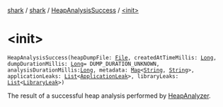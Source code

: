 [shark](../../index.md) / [shark](../index.md) / [HeapAnalysisSuccess](index.md) / [&lt;init&gt;](./-init-.md)

# &lt;init&gt;

`HeapAnalysisSuccess(heapDumpFile: `[`File`](https://docs.oracle.com/javase/6/docs/api/java/io/File.html)`, createdAtTimeMillis: `[`Long`](https://kotlinlang.org/api/latest/jvm/stdlib/kotlin/-long/index.html)`, dumpDurationMillis: `[`Long`](https://kotlinlang.org/api/latest/jvm/stdlib/kotlin/-long/index.html)` = DUMP_DURATION_UNKNOWN, analysisDurationMillis: `[`Long`](https://kotlinlang.org/api/latest/jvm/stdlib/kotlin/-long/index.html)`, metadata: `[`Map`](https://kotlinlang.org/api/latest/jvm/stdlib/kotlin.collections/-map/index.html)`<`[`String`](https://kotlinlang.org/api/latest/jvm/stdlib/kotlin/-string/index.html)`, `[`String`](https://kotlinlang.org/api/latest/jvm/stdlib/kotlin/-string/index.html)`>, applicationLeaks: `[`List`](https://kotlinlang.org/api/latest/jvm/stdlib/kotlin.collections/-list/index.html)`<`[`ApplicationLeak`](../-application-leak/index.md)`>, libraryLeaks: `[`List`](https://kotlinlang.org/api/latest/jvm/stdlib/kotlin.collections/-list/index.html)`<`[`LibraryLeak`](../-library-leak/index.md)`>)`

The result of a successful heap analysis performed by [HeapAnalyzer](../-heap-analyzer/index.md).

